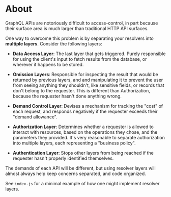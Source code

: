 # About

GraphQL APIs are notoriously difficult to access-control, in part because their surface area is much larger than traditional HTTP API surfaces.

One way to overcome this problem is by separating your resolvers into **multiple layers**. Consider the following layers:

* **Data Access Layer**: The last layer that gets triggered. Purely responsible for using the client's input to fetch results from the database, or wherever it happens to be stored.

* **Omission Layers**: Responsible for inspecting the result that would be returned by previous layers, and and manipulating it to prevent the user from seeing anything they shouldn't, like sensitive fields, or records that don't belong to the requester. This is different than Authorization, because the requester hasn't done anything wrong.

* **Demand Control Layer**: Devises a mechanism for tracking the "cost" of each request, and responds negatively if the requester exceeds their "demand allowance".

* **Authorization Layer**: Determines whether a requester is allowed to interact with resources, based on the operations they chose, and the parameters they provided. It's very reasonable to separate authorization into multiple layers, each representing a "business policy".

* **Authentication Layer**: Stops other layers from being reached if the requester hasn't properly identified themselves.


The demands of each API will be different, but using resolver layers will almost always help keep concerns separated, and code organized.

See `index.js` for a minimal example of how one might implement resolver layers.
